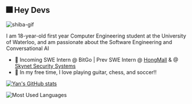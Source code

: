 ## 🎆 Hey Devs 

![shiba-gif](https://gist.githubusercontent.com/Chuncheonian/0b458eb00f72d648e65d69ab08ca16b8/raw/91dfc8ec23b03cae760d6635d397aaf879f51c16/shiba.gif)

I am 18-year-old first year Computer Engineering student at the University of Waterloo, and am passionate about the Software Engineering and Conversational AI 
  * 💼 Incoming SWE Intern @ BitGo | Prev SWE Intern @ [HongMall](https://www.hongmall.com/index.php/en/home-english-2/) & @ [Skynet Security Systems](https://www.skynetsystems.ca)  
  * 🌱 In my free time, I love playing guitar, chess, and soccer!! 

[![Yan's GitHub stats](https://github-readme-stats.vercel.app/api?username=yanxue06&hide=issues&theme=tokyonight)](https://github.com/anuraghazra/github-readme-stats)

![Most Used Languages](https://github-readme-stats.vercel.app/api/top-langs/?username=yanxue06&hide=c,jupyter%20notebook&layout=compact&theme=dark)

